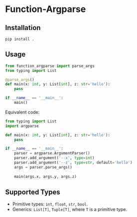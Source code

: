 # Function-Argparse

## Installation

```shell
pip install .
```

## Usage

```python
from function_argparse import parse_args
from typing import List

@parse_args()
def main(x: int, y: List[int], z: str='hello'):
    pass

if __name__ == '__main__':
    main()
```

Equivalent code:

```python
from typing import List
import argparse

def main(x: int, y: List[int], z: str='hello'):
    pass

if __name__ == '__main__':
    parser = argparse.ArgumentParser()
    parser.add_argument('--x', type=int)
    parser.add_argument('--z', type=str, default='hello')
    args = parser.parse_args()
    
    main(args.x, args.y, args.z)
```

## Supported Types

- Primitive types: `int`, `float`, `str`, `bool`.
- Generics: `List[T]`, `Tuple[T]`, where `T` is a primitive type.
